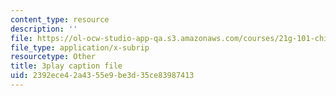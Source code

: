 ```yaml
---
content_type: resource
description: ''
file: https://ol-ocw-studio-app-qa.s3.amazonaws.com/courses/21g-101-chinese-i-regular-fall-2014/2392ece42a4355e9be3d35ce83987413_g7frRgUhmeU.vtt
file_type: application/x-subrip
resourcetype: Other
title: 3play caption file
uid: 2392ece4-2a43-55e9-be3d-35ce83987413
---
```

